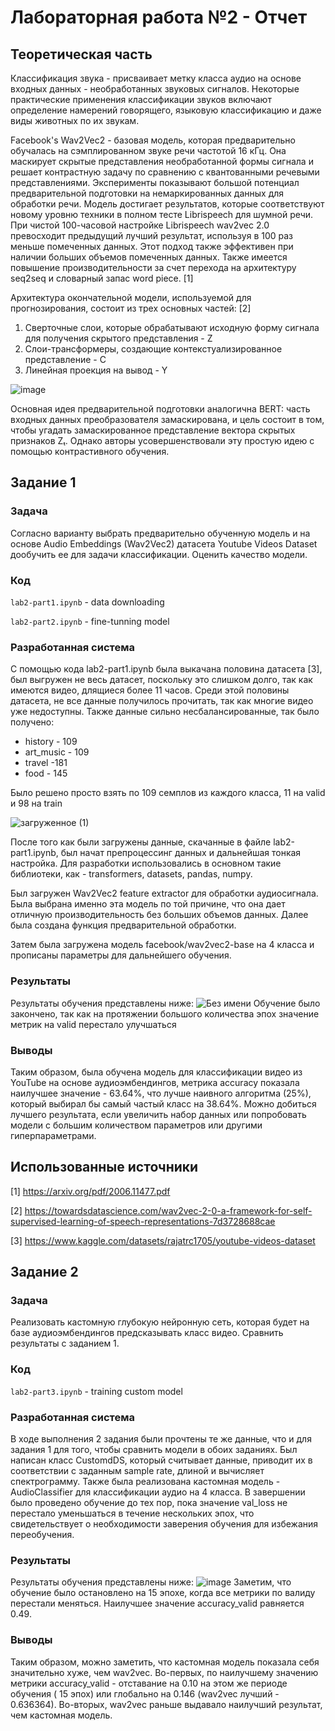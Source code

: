 # Лабораторная работа №2 - Отчет
## Теоретическая часть
Классификация звука - присваивает метку класса аудио на основе входных данных - необработанных звуковых сигналов.
Некоторые практические применения классификации звуков включают определение намерений говорящего, языковую классификацию и даже виды животных по их звукам.

Facebook's Wav2Vec2 - базовая модель, которая предварительно обучалась на сэмплированном звуке речи частотой 16 кГц. 
Она маскирует скрытые представления необработанной формы сигнала и решает контрастную задачу по сравнению с квантованными речевыми
представлениями. Эксперименты показывают большой потенциал предварительной подготовки на немаркированных данных для
обработки речи. Модель достигает результатов, которые соответствуют новому уровню техники в полном тесте Librispeech для
шумной речи. При чистой 100-часовой настройке Librispeech wav2vec 2.0 превосходит предыдущий лучший
результат, используя в 100 раз меньше помеченных данных. Этот подход также эффективен при наличии больших объемов
помеченных данных. Также имеется повышение производительности за счет перехода на архитектуру seq2seq и
словарный запас word piece. [1]

Архитектура окончательной модели, используемой для прогнозирования, состоит из трех основных частей: [2]
1. Cверточные слои, которые обрабатывают исходную форму сигнала для получения скрытого представления - Z
2. Cлои-трансформеры, создающие контекстуализированное представление - C
3. Линейная проекция на вывод - Y

![image](https://user-images.githubusercontent.com/91135334/209224611-72f6f8be-c4c4-4e69-bb2c-bc41a14c334f.png)

Основная идея предварительной подготовки аналогична BERT: часть входных данных преобразователя замаскирована, и цель состоит в том, чтобы угадать замаскированное представление вектора скрытых признаков Zₜ. Однако авторы усовершенствовали эту простую идею с помощью контрастивного обучения.

## Задание 1
### Задача
Согласно варианту выбрать предварительно обученную  модель и на основе Audio Embeddings (Wav2Vec2) датасета Youtube Videos Dataset дообучить ее для задачи классификации. Оценить качество модели.

### Код
`lab2-part1.ipynb` - data downloading

`lab2-part2.ipynb` - fine-tunning model
### Разработанная система

C помощью кода lab2-part1.ipynb была выкачана половина датасета [3],  был выгружен не весь датасет, поскольку это слишком долго, так как имеются видео, длящиеся более 11 часов. Среди этой половины датасета, не все данные получилось прочитать, так как многие видео уже недоступны. Также данные сильно несбалансированные, так было получено:
* history - 109 
* art_music - 109
* travel -181
* food - 145

Было решено просто взять по 109 семплов из каждого класса, 11 на valid и 98 на train

![загруженное (1)](https://user-images.githubusercontent.com/91135334/209225920-03c13b0f-98d5-49e9-952a-637819d94231.png)

После того как были загружены данные, скачанные в файле lab2-part1.ipynb, был начат препроцессинг данных и дальнейшая тонкая настройка. 
Для  разработки использовались в основном такие библиотеки, как - transformers, datasets, pandas, numpy.

Был загружен Wav2Vec2 feature extractor для обработки аудиосигнала. Была выбрана именно эта модель по той причине, что она дает отличную производительность без больших объемов данных. Далее была создана функция предварительной обработки.

Затем была загружена модель facebook/wav2vec2-base на 4 класса и прописаны параметры для дальнейшего обучения. 


### Результаты

Результаты обучения представлены ниже:
![Без имени](https://user-images.githubusercontent.com/91135334/209283377-ab010beb-44a0-444f-9342-38e3312a4f89.png)
Обучение было закончено, так как на протяжении большого количества эпох значение метрик на  valid перестало улучшаться 



### Выводы

Таким образом, была обучена модель для классификации видео из  YouTube на основе аудиоэмбендингов, метрика  accuracy показала наилучшее значение - 63.64%, что лучше наивного алгоритма (25%), который выбирал бы самый частый класс на 38.64%.
Можно добиться лучшего результата, если увеличить набор данных или попробовать модели с большим количеством параметров или другими гиперпараметрами. 

## Использованные источники

[1] https://arxiv.org/pdf/2006.11477.pdf

[2] https://towardsdatascience.com/wav2vec-2-0-a-framework-for-self-supervised-learning-of-speech-representations-7d3728688cae

[3] https://www.kaggle.com/datasets/rajatrc1705/youtube-videos-dataset


## Задание 2
### Задача
Реализовать кастомную глубокую нейронную сеть, которая будет на базе аудиоэмбендингов предсказывать класс видео. Сравнить результаты с заданием 1. 

### Код
`lab2-part3.ipynb` - training custom model

### Разработанная система
В ходе выполнения 2 задания были прочтены те же данные, что и для задания 1 для того, чтобы сравнить модели в обоих заданиях. 
Был написан класс CustomdDS, который считывает данные, приводит их в соответствии с заданным sample rate, длиной и вычисляет спектрограмму.
Также была реализована кастомная модель - AudioClassifier для классификации аудио на 4 класса. В завершении было проведено обучение до тех пор, пока значение  val_loss не перестало уменьшаться в течение нескольких эпох, что свидетельствует о необходимости заверения обучения для избежания переобучения.

### Результаты
Результаты обучения представлены ниже:
![image](https://user-images.githubusercontent.com/91135334/209675317-852a1f4c-0b04-4e40-913e-c06036032c69.png)
Заметим, что обучение было остановлено на 15 эпохе, когда все метрики по валиду перестали меняться. Наилучшее значение accuracy_valid равняется 0.49.

### Выводы
Таким образом, можно заметить, что кастомная модель показала себя значительно хуже, чем wav2vec. Во-первых, по наилучшему значению метрики accuracy_valid - отставание на 0.10 на этом же периоде обучения ( 15 эпох) или глобально на 0.146 (wav2vec лучший - 0.636364). Во-вторых, wav2vec раньше выдавало наилучший результат, чем кастомная модель. 

